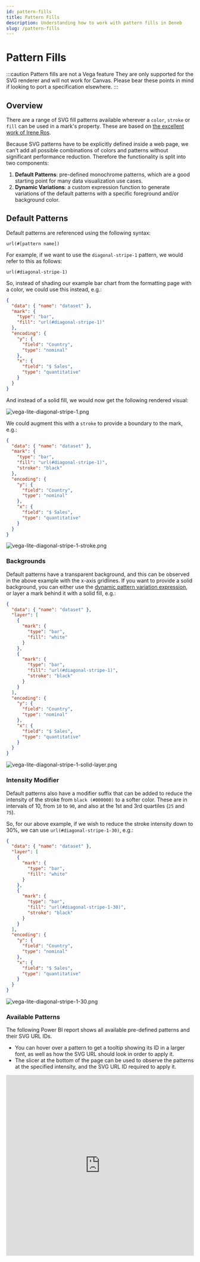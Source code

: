 ```yaml
---
id: pattern-fills
title: Pattern Fills
description: Understanding how to work with pattern fills in Deneb
slug: /pattern-fills
---
```


# Pattern Fills

:::caution Pattern fills are not a Vega feature
They are only supported for the SVG renderer and will not work for Canvas. Please bear these points in mind if looking to port a specification elsewhere.
:::

## Overview

There are a range of SVG fill patterns available wherever a `color`, `stroke` or `fill` can be used in a mark's property. These are based on [the excellent work of Irene Ros](https://iros.github.io/patternfills/).

Because SVG patterns have to be explicitly defined inside a web page, we can't add all possible combinations of colors and patterns without significant performance reduction. Therefore the functionality is split into two components:

1. **Default Patterns**: pre-defined monochrome patterns, which are a good starting point for many data visualization use cases.
2. **Dynamic Variations**: a custom expression function to generate variations of the default patterns with a specific foreground and/or background color.

## Default Patterns

Default patterns are referenced using the following syntax:

```
url(#[pattern name])
```

For example, if we want to use the `diagonal-stripe-1` pattern, we would refer to this as follows:

```
url(#diagonal-stripe-1)
```

So, instead of shading our example bar chart from the formatting page with a color, we could use this instead, e.g.:

```json {5}
{
  "data": { "name": "dataset" },
  "mark": {
    "type": "bar",
    "fill": "url(#diagonal-stripe-1)"
  },
  "encoding": {
    "y": {
      "field": "Country",
      "type": "nominal"
    },
    "x": {
      "field": "$ Sales",
      "type": "quantitative"
    }
  }
}
```

And instead of a solid fill, we would now get the following rendered visual:

![vega-lite-diagonal-stripe-1.png](./img/vega-lite-diagonal-stripe-1.png "Simple bar chart using Financial sample dataset (with [$ Sales] as a measure). The measure axis displays raw values, with a maximum of 1,000,000,000. We have specified the 'diagonal-stripe-1' pattern fill to fill the bars with a pattern instead of a solid color.")

We could augment this with a `stroke` to provide a boundary to the mark, e.g.:

```json highlight={6}
{
  "data": { "name": "dataset" },
  "mark": {
    "type": "bar",
    "fill": "url(#diagonal-stripe-1)",
    "stroke": "black"
  },
  "encoding": {
    "y": {
      "field": "Country",
      "type": "nominal"
    },
    "x": {
      "field": "$ Sales",
      "type": "quantitative"
    }
  }
}
```

![vega-lite-diagonal-stripe-1-stroke.png](./img/vega-lite-diagonal-stripe-1-stroke.png "We can add a stroke property to border a mark with a pattern fill.")

### Backgrounds

Default patterns have a transparent background, and this can be observed in the above example with the x-axis gridlines. If you want to provide a solid background, you can either use the [dynamic pattern variation expression](#dynamic-variations), or layer a mark behind it with a solid fill, e.g.:

```json highlight={3-10,16-17}
{
  "data": { "name": "dataset" },
  "layer": [
    {
      "mark": {
        "type": "bar",
        "fill": "white"
      }
    },
    {
      "mark": {
        "type": "bar",
        "fill": "url(#diagonal-stripe-1)",
        "stroke": "black"
      }
    }
  ],
  "encoding": {
    "y": {
      "field": "Country",
      "type": "nominal"
    },
    "x": {
      "field": "$ Sales",
      "type": "quantitative"
    }
  }
}
```

![vega-lite-diagonal-stripe-1-solid-layer.png](./img/vega-lite-diagonal-stripe-1-solid-layer.png "Adding a layer and a mark with a solid fill behind our mark with a pattern fill can remove transparency.")

### Intensity Modifier

Default patterns also have a modifier suffix that can be added to reduce the intensity of the stroke from `black (#000000)` to a softer color. These are in intervals of 10, from `10` to `90`, and also at the 1st and 3rd quartiles (`25` and `75`).

So, for our above example, if we wish to reduce the stroke intensity down to 30%, we can use `url(#diagonal-stripe-1-30)`, e.g.:

```json highlight={13}
{
  "data": { "name": "dataset" },
  "layer": [
    {
      "mark": {
        "type": "bar",
        "fill": "white"
      }
    },
    {
      "mark": {
        "type": "bar",
        "fill": "url(#diagonal-stripe-1-30)",
        "stroke": "black"
      }
    }
  ],
  "encoding": {
    "y": {
      "field": "Country",
      "type": "nominal"
    },
    "x": {
      "field": "$ Sales",
      "type": "quantitative"
    }
  }
}
```

![vega-lite-diagonal-stripe-1-30.png](./img/vega-lite-diagonal-stripe-1-30.png "Adding a '-30' suffix to the 'diagonal-stripe-1' SVG URL will apply a stroke color of 30% intensity of black.")

### Available Patterns

The following Power BI report shows all available pre-defined patterns and their SVG URL IDs.

- You can hover over a pattern to get a tooltip showing its ID in a larger font, as well as how the SVG URL should look in order to apply it.
- The slicer at the bottom of the page can be used to observe the patterns at the specified intensity, and the SVG URL ID required to apply it.

<iframe
    width="100%"
    height="486"
    src="https://app.powerbi.com/view?r=eyJrIjoiMWY0NTdlYjQtYzVlZS00ZjJmLWExMGItNzIxNmYyMjk4ZjAxIiwidCI6IjUzYmJlMGQ3LTU0NzItNGQ0NS04NGY0LWJiNzJiYjFjMjI4OSJ9"
    frameborder="0"
    allowFullScreen="true"
/>

## Dynamic Variations

If you wish to use more color in your patterns, then Deneb provides an expression function that you can use. This will dynamically generate and apply a variation of a default SVG pattern definition to the visual's DOM, and re-use them if necessary.

### The `pbiPatternSVG` Expression Function

The function has the following syntax within a Vega or Vega-Lite expression ref:

```
pbiPatternSVG(pattern, foreground, background)
```

Where:

- `pattern` is one of the pre-defined pattern IDs above, enclosed with single quotes.

  - The `#` used in the SVG URL should not be included here.
  - If an unknown (or invalid) `pattern` is provided, then this will result in no fill being applied.

- `foreground` is a valid CSS color name or hex value, enclosed with single quotes.

  - If `foreground` is omitted (or `null`), Deneb will resolve this back to the value used by the default pattern (`black`).
  - `transparent` is a permitted value, and this will effectively hide the pattern stroke from the reader.
  - `foreground` overrides the intensity modifier, if this is supplied in `pattern`.

- `background` is a valid CSS color name or hex value, enclosed with single quotes.

  - If `background` is omitted, then Deneb will produce a transparent background for the generated pattern.

### Simple Example - Mark Properties

If we wanted to apply a custom foreground and background, we could use `pbiPatternSVG` in an expression function as follows:

```json highlight={5-7}
{
  "data": { "name": "dataset" },
  "mark": {
    "type": "bar",
    "fill": {
      "expr": "pbiPatternSVG('diagonal-stripe-3', '#DA9A0F', '#333333')"
    },
    "stroke": "black"
  },
  "encoding": {
    "y": {
      "field": "Country",
      "type": "nominal"
    },
    "x": {
      "field": "$ Sales",
      "type": "quantitative"
    }
  }
}
```

![pbiPatternSVG-simple-fg-bg.png](./img/pbiPatternSVG-simple-fg-bg.png "Using the 'pbiPatternSVG' function with a foreground color of '#DA9A0F' and '#333333' to produce a diagonal stripe effect on our example bar chart.")
